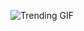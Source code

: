 ![Trending GIF](https://media1.giphy.com/media/v1.Y2lkPThiYjIxNzcyazZsZGhsaWp6YTZubTd0ZTdtbjU3NDgwcjEzNTA0NnphanE5dHl5biZlcD12MV9naWZzX3NlYXJjaCZjdD1n/YYKoJL28YtscdUTGWA/giphy.gif)

